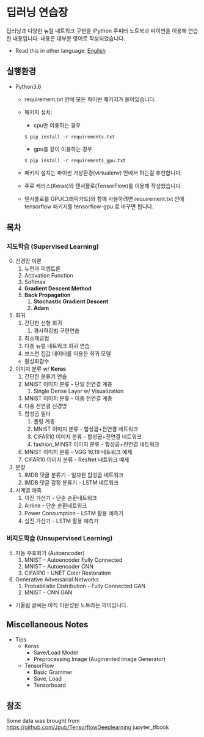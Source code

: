 # 딥러닝 연습장

딥러닝과 다양한 뉴럴 네트워크 구현을 IPython 주피터 노트북과 파이썬을 이용해 연습한 내용입니다. 내용은 대부분 영어로 작성되었습니다.

* Read this in other language: [English](README.md)

## 실행환경
- Python3.6
    - requirement.txt 안에 모든 파이썬 패키지가 들어있습니다. 
    - 패키지 설치:  
        - cpu만 이용하는 경우  
        
        ```
        $ pip install -r requirements.txt
        ``` 
        
        - gpu를 같이 이용하는 경우  
        
        ```
        $ pip install -r requirements_gpu.txt
        ```
    
    - 패키지 설치는 파이썬 가상환경(virtualenv) 안에서 하는걸 추천합니다.
    - 주로 케라스(Keras)와 텐서플로(TensorFlow)를 이용해 작성했습니다. 
    - 텐서플로를 GPU(그래픽카드)와 함깨 사용하려면 requirement.txt 안에 tensorflow 패키지를 tensorflow-gpu 로 바꾸면 됩니다. 


## 목차

### 지도학습 (Supervised Learning)    
0. 신경망 이론
    1. 뉴런과 퍼셉트론  
    2. Activation Function
    3. Softmax
    4. __Gradient Descent Method__
    5. __Back Propagation__
        1. __Stochastic Gradient Descent__
        2. __Adam__
1. 회귀
    1. 간단한 선형 회귀
        1. 경사하강법 구현연습
    2. 최소제곱법
    3. 다층 뉴럴 네트워크 회귀 연습
    4. 보스턴 집값 데이터를 이용한 회귀 모델
    - 활성화함수
2. 이미지 분류 w/ __Keras__  
    1. 간단한 분류기 연습  
    2. MNIST 이미지 분류 - 단일 전연결 계층  
        1. Single Dense Layer w/ Visualization  
    3. MNIST 이미지 분류 - 이중 전연결 계층  
    4. 다중 전연결 신경망  
    5. 합성곱 필터  
        1. 풀링 계층  
        2. MNIST 이미지 분류 - 합성곱+전연결 네트워크  
        3. CIFAR10 이미지 분류 - 합성곱+전연결 네트워크  
        4. fashion_MINST 이미지 분류 - 합성곱+전연결 네트워크  
    6. MNIST 이미지 분류 - VGG 16,19 네트워크 예제  
    7. CIFAR10 이미지 분류 - ResNet 네트워크 예제  
3. 문장  
    1. IMDB 댓글 분류기 - 일차원 합성곱 네트워크  
    2. IMDB 댓글 감정 분류기 - LSTM 네트워크  
4. 시계열 예측  
    1. 이진 가산기 - 단순 순환네트워크  
    2. Airline - 단순 순환네트워크  
    3. Power Consumption - LSTM 활용 예측기
    4. 십진 가산기 - LSTM 활용 예측기

### 비지도학습 (Unsupervised Learning)
5. 자동 부호화기 (Autoencoder)
    1. MNIST - Autoencoder Fully Connected
    2. MNIST - Autoencoder CNN
    3. CIFAR10 - UNET Color Restoration
6. Generative Adversarial Networks
    1. Probabilistic Distribution - Fully Connected GAN
    2. MNIST - CNN GAN

* 기울림 글씨는 아직 미완성된 노트라는 의미입니다.

## Miscellaneous Notes
- Tips
    - Keras
        - Save/Load Model
        - Preprocessing Image (Augmented Image Generator)
    - TensorFlow
        - Basic Grammer
        - Save, Load
        - Tensorboard

## 참조
Some data was brought from https://github.com/Jpub/TensorflowDeeplearning jupyter_tfbook


